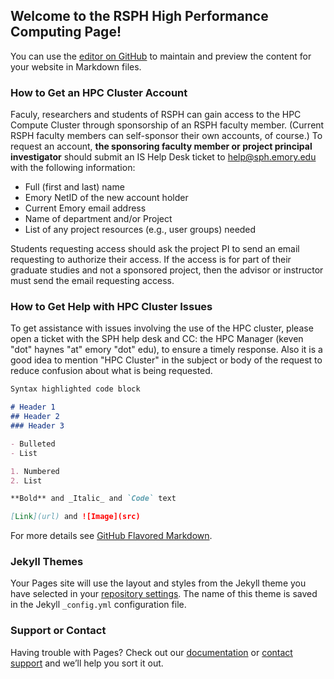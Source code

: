## Welcome to the RSPH High Performance Computing Page!

You can use the [editor on GitHub](https://github.com/RSPH-HPC/rsph-hpc.github.io/edit/master/index.md) to maintain and preview the content for your website in Markdown files.


### How to Get an HPC Cluster Account

Faculy, researchers and students of RSPH can gain access to the HPC Compute Cluster through sponsorship of an RSPH faculty member.  (Current RSPH faculty members can self-sponsor their own accounts, of course.)   To request an account, **the sponsoring faculty member or project principal investigator** should submit an IS Help Desk ticket to help@sph.emory.edu with the following information: 

* Full (first and last) name
* Emory NetID of the new account holder
* Current Emory email address
* Name of department and/or Project
* List of any project resources (e.g., user groups) needed

Students requesting access should ask the project PI to send an email requesting to authorize their access. If the access is for part of their graduate studies and not a sponsored project, then the advisor or instructor must send the email requesting access.

### How to Get Help with HPC Cluster Issues

To get assistance with issues involving the use of the HPC cluster, please open a ticket with the SPH help desk and CC: the HPC Manager (keven "dot" haynes "at" emory "dot" edu), to ensure a timely response.  Also it is a good idea to mention "HPC Cluster" in the subject or body of the request to reduce confusion about what is being requested. 




```markdown
Syntax highlighted code block

# Header 1
## Header 2
### Header 3

- Bulleted
- List

1. Numbered
2. List

**Bold** and _Italic_ and `Code` text

[Link](url) and ![Image](src)
```

For more details see [GitHub Flavored Markdown](https://guides.github.com/features/mastering-markdown/).

### Jekyll Themes

Your Pages site will use the layout and styles from the Jekyll theme you have selected in your [repository settings](https://github.com/RSPH-HPC/rsph-hpc.github.io/settings). The name of this theme is saved in the Jekyll `_config.yml` configuration file.

### Support or Contact

Having trouble with Pages? Check out our [documentation](https://help.github.com/categories/github-pages-basics/) or [contact support](https://github.com/contact) and we’ll help you sort it out.
